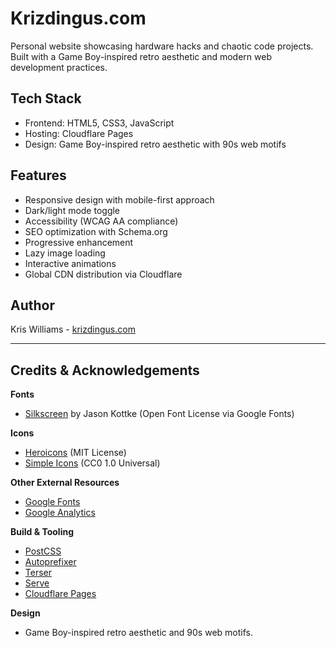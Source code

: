 # Krizdingus.com

Personal website showcasing hardware hacks and chaotic code projects. Built with a Game Boy-inspired retro aesthetic and modern web development practices.

## Tech Stack

- Frontend: HTML5, CSS3, JavaScript
- Hosting: Cloudflare Pages
- Design: Game Boy-inspired retro aesthetic with 90s web motifs

## Features

- Responsive design with mobile-first approach
- Dark/light mode toggle
- Accessibility (WCAG AA compliance)
- SEO optimization with Schema.org
- Progressive enhancement
- Lazy image loading
- Interactive animations
- Global CDN distribution via Cloudflare

## Author

Kris Williams - [krizdingus.com](https://krizdingus.com)

---

## Credits & Acknowledgements

**Fonts**
- [Silkscreen](https://fonts.google.com/specimen/Silkscreen) by Jason Kottke (Open Font License via Google Fonts)

**Icons**
- [Heroicons](https://heroicons.com/) (MIT License)
- [Simple Icons](https://simpleicons.org/) (CC0 1.0 Universal)

**Other External Resources**
- [Google Fonts](https://fonts.google.com/)
- [Google Analytics](https://analytics.google.com/)

**Build & Tooling**
- [PostCSS](https://postcss.org/)
- [Autoprefixer](https://github.com/postcss/autoprefixer)
- [Terser](https://github.com/terser/terser)
- [Serve](https://github.com/vercel/serve)
- [Cloudflare Pages](https://pages.cloudflare.com/)

**Design**
- Game Boy-inspired retro aesthetic and 90s web motifs. 